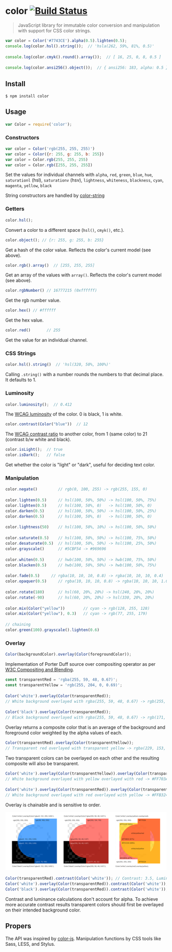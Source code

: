 # color [![Build Status](https://travis-ci.org/Qix-/color.svg?branch=master)](https://travis-ci.org/Qix-/color)

> JavaScript library for immutable color conversion and manipulation with support for CSS color strings.

```js
var color = Color('#7743CE').alpha(0.5).lighten(0.5);
console.log(color.hsl().string());  // 'hsla(262, 59%, 81%, 0.5)'

console.log(color.cmyk().round().array());  // [ 16, 25, 0, 8, 0.5 ]

console.log(color.ansi256().object());  // { ansi256: 183, alpha: 0.5 }
```

## Install
```console
$ npm install color
```

## Usage
```js
var Color = require('color');
```

### Constructors
```js
var color = Color('rgb(255, 255, 255)')
var color = Color({r: 255, g: 255, b: 255})
var color = Color.rgb(255, 255, 255)
var color = Color.rgb([255, 255, 255])
```

Set the values for individual channels with `alpha`, `red`, `green`, `blue`, `hue`, `saturationl` (hsl), `saturationv` (hsv), `lightness`, `whiteness`, `blackness`, `cyan`, `magenta`, `yellow`, `black`

String constructors are handled by [color-string](https://www.npmjs.com/package/color-string)

### Getters
```js
color.hsl();
```
Convert a color to a different space (`hsl()`, `cmyk()`, etc.).

```js
color.object(); // {r: 255, g: 255, b: 255}
```
Get a hash of the color value. Reflects the color's current model (see above).

```js
color.rgb().array()  // [255, 255, 255]
```
Get an array of the values with `array()`. Reflects the color's current model (see above).

```js
color.rgbNumber() // 16777215 (0xffffff)
```
Get the rgb number value.

```js
color.hex() // #ffffff
```
Get the hex value.

```js
color.red()       // 255
```
Get the value for an individual channel.

### CSS Strings
```js
color.hsl().string()  // 'hsl(320, 50%, 100%)'
```

Calling `.string()` with a number rounds the numbers to that decimal place. It defaults to 1.

### Luminosity
```js
color.luminosity();  // 0.412
```
The [WCAG luminosity](http://www.w3.org/TR/WCAG20/#relativeluminancedef) of the color. 0 is black, 1 is white.

```js
color.contrast(Color("blue"))  // 12
```
The [WCAG contrast ratio](http://www.w3.org/TR/WCAG20/#contrast-ratiodef) to another color, from 1 (same color) to 21 (contrast b/w white and black).

```js
color.isLight();  // true
color.isDark();   // false
```
Get whether the color is "light" or "dark", useful for deciding text color.

### Manipulation
```js
color.negate()         // rgb(0, 100, 255) -> rgb(255, 155, 0)

color.lighten(0.5)     // hsl(100, 50%, 50%) -> hsl(100, 50%, 75%)
color.lighten(0.5)     // hsl(100, 50%, 0)   -> hsl(100, 50%, 0)
color.darken(0.5)      // hsl(100, 50%, 50%) -> hsl(100, 50%, 25%)
color.darken(0.5)      // hsl(100, 50%, 0)   -> hsl(100, 50%, 0)

color.lightness(50)    // hsl(100, 50%, 10%) -> hsl(100, 50%, 50%)

color.saturate(0.5)    // hsl(100, 50%, 50%) -> hsl(100, 75%, 50%)
color.desaturate(0.5)  // hsl(100, 50%, 50%) -> hsl(100, 25%, 50%)
color.grayscale()      // #5CBF54 -> #969696

color.whiten(0.5)      // hwb(100, 50%, 50%) -> hwb(100, 75%, 50%)
color.blacken(0.5)     // hwb(100, 50%, 50%) -> hwb(100, 50%, 75%)

color.fade(0.5)     // rgba(10, 10, 10, 0.8) -> rgba(10, 10, 10, 0.4)
color.opaquer(0.5)     // rgba(10, 10, 10, 0.8) -> rgba(10, 10, 10, 1.0)

color.rotate(180)      // hsl(60, 20%, 20%) -> hsl(240, 20%, 20%)
color.rotate(-90)      // hsl(60, 20%, 20%) -> hsl(330, 20%, 20%)

color.mix(Color("yellow"))        // cyan -> rgb(128, 255, 128)
color.mix(Color("yellow"), 0.3)   // cyan -> rgb(77, 255, 179)

// chaining
color.green(100).grayscale().lighten(0.6)
```

### Overlay
```js
Color(backgroundColor).overlay(Color(foregroundColor));
```
Implementation of Porter Duff source over compositing operator as per [W3C Compositing and Blending](https://www.w3.org/TR/compositing-1/#porterduffcompositingoperators_srcover).
```js
const transparentRed = 'rgba(255, 59, 48, 0.67)';
const transparentYellow = 'rgb(255, 204, 0, 0.69)';

Color('white').overlay(Color(transparentRed)); 
// White background overlayed with rgba(255, 59, 48, 0.67) -> rgb(255, 124, 116)

Color('black').overlay(Color(transparentRed));
// Black background overlayed with rgba(255, 59, 48, 0.67) -> rgb(171, 40, 32)
```
Overlay returns a composite color that is an average of the background and foreground color weighted by the alpha values of each. 
```js
Color(transparentRed).overlay(Color(transparentYellow));
// Transparent red overlayed with transparent yellow -> rgba(229, 153, 10, 0.9)
```
Two transparent colors can be overlayed on each other and the resulting composite will also be transparent.
```js
Color('white').overlay(Color(transparentYellow)).overlay(Color(transparentRed));
// White background overlayed with yellow overlayed with red -> #FF703A

Color('white').overlay(Color(transparentRed)).overlay(Color(transparentYellow));
// White background overlayed with red overlayed with yellow -> #FFB324
```
Overlay is chainable and is sensitive to order.

![Overlay illustration](media/overlay.png)

```js
Color(transparentRed).contrast(Color('white')); // Contrast: 3.5, Luminance: 0.25
Color('white').overlay(Color(transparentRed)).contrast(Color('white')); // 2.5, Luminance: 0.37
Color('black').overlay(Color(transparentRed)).contrast(Color('white')); // 6.9, Luminance: 0.1
```
Contrast and luminance calculations don't account for alpha. To achieve more accurate contrast results transparent colors should first be overlayed on their intended background color. 

## Propers
The API was inspired by [color-js](https://github.com/brehaut/color-js). Manipulation functions by CSS tools like Sass, LESS, and Stylus.
